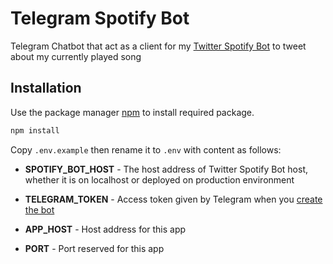 # Telegram Spotify Bot

Telegram Chatbot that act as a client for my [Twitter Spotify Bot](https://github.com/rogojagad/twitter-spotify-bot) to tweet about my currently played song

## Installation

Use the package manager [npm](npmjs.com) to install required package.

```bash
npm install
```

Copy `.env.example` then rename it to `.env` with content as follows:

-   **SPOTIFY_BOT_HOST** - The host address of Twitter Spotify Bot host, whether it is on localhost or deployed on production environment

-   **TELEGRAM_TOKEN** - Access token given by Telegram when you [create the bot](https://core.telegram.org/bots)

-   **APP_HOST** - Host address for this app

-   **PORT** - Port reserved for this app
